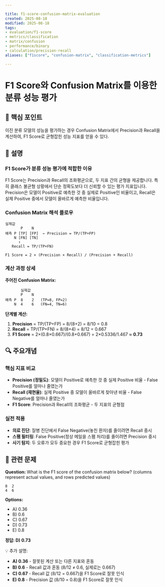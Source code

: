 ```yaml
---

title: f1-score-confusion-matrix-evaluation
created: 2025-08-18 
modified: 2025-08-18 
tags:
- evaluation/f1-score
- metrics/classification
- matrix/confusion
- performance/binary
- calculation/precision-recall
aliases: ["f1score", "confusion-matrix", "classification-metrics"]

---
```


# F1 Score와 Confusion Matrix를 이용한 분류 성능 평가

## 🎯 핵심 포인트

이진 분류 모델의 성능을 평가하는 경우 Confusion Matrix에서 Precision과 Recall을 계산하여, F1 Score로 균형잡힌 성능 지표를 얻을 수 있다.

## 📝 설명

### F1 Score가 분류 성능 평가에 적합한 이유

F1 Score는 Precision과 Recall의 조화평균으로, 두 지표 간의 균형을 제공합니다. 특히 클래스 불균형 상황에서 단순 정확도보다 더 신뢰할 수 있는 평가 지표입니다. Precision은 모델이 Positive로 예측한 것 중 실제로 Positive인 비율이고, Recall은 실제 Positive 중에서 모델이 올바르게 예측한 비율입니다.

### Confusion Matrix 해석 플로우

```
실제값
       P    N
예측 P [TP] [FP]  ← Precision = TP/(TP+FP)
    N [FN] [TN]
      ↑
   Recall = TP/(TP+FN)

F1 Score = 2 × (Precision × Recall) / (Precision + Recall)
```

### 계산 과정 상세

**주어진 Confusion Matrix:**
```
       실제값
       P    N
예측 P  8    2   (TP=8, FP=2)
    N  4    6   (FN=4, TN=6)
```

**단계별 계산:**
1. **Precision** = TP/(TP+FP) = 8/(8+2) = 8/10 = 0.8
2. **Recall** = TP/(TP+FN) = 8/(8+4) = 8/12 = 0.667
3. **F1 Score** = 2×(0.8×0.667)/(0.8+0.667) = 2×0.5336/1.467 ≈ **0.73**

## 🔍 주요개념

### 핵심 지표 비교

- **Precision (정밀도)**: 모델이 Positive로 예측한 것 중 실제 Positive 비율 - False Positive를 얼마나 줄였는가
- **Recall (재현율)**: 실제 Positive 중 모델이 올바르게 찾아낸 비율 - False Negative를 얼마나 줄였는가
- **F1 Score**: Precision과 Recall의 조화평균 - 두 지표의 균형점

### 실전 적용

- **의료 진단**: 질병 진단에서 False Negative(놓친 환자)를 줄이려면 Recall 중시
- **스팸 필터링**: False Positive(정상 메일을 스팸 처리)를 줄이려면 Precision 중시  
- **사기 탐지**: 두 오류가 모두 중요한 경우 F1 Score로 균형잡힌 평가

## 📝 관련 문제

**Question:** What is the F1 score of the confusion matrix below? (columns represent actual values, and rows predicted values)

```
8  2
4  6
```

**Options:**

- A) 0.36
- B) 0.6
- C) 0.67
- D) 0.73
- E) 0.8

**정답: D) 0.73**

💡 추가 설명:

- **A) 0.36** - 잘못된 계산 또는 다른 지표와 혼동
- **B) 0.6** - Recall 값과 혼동 (8/12 ≠ 0.6, 실제로는 0.667)
- **C) 0.67** - Recall 값 (8/12 = 0.667)을 F1 Score로 잘못 인식
- **E) 0.8** - Precision 값 (8/10 = 0.8)을 F1 Score로 잘못 인식